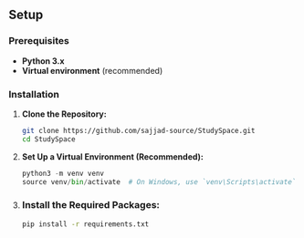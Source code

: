 ## Setup

### Prerequisites

- **Python 3.x**
- **Virtual environment** (recommended)

### Installation

1. **Clone the Repository:**
   ```bash
   git clone https://github.com/sajjad-source/StudySpace.git
   cd StudySpace

2. **Set Up a Virtual Environment (Recommended):**
   ```python
   python3 -m venv venv
   source venv/bin/activate  # On Windows, use `venv\Scripts\activate`

3. ### Install the Required Packages:
   ```bash
   pip install -r requirements.txt
